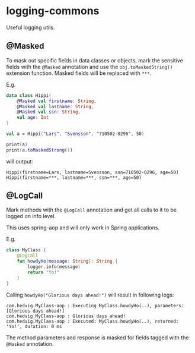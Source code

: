 # logging-commons

Useful logging utils.

## @Masked

To mask out specific fields in data classes or objects, mark the sensitive fields with the `@Masked` annotation and use 
the `obj.toMaskedString()` extension function. Masked fields will be replaced with `***`.

E.g.
```kotlin
data class Hippi(
    @Masked val firstname: String, 
    @Masked val lastname: String, 
    @Masked val ssn: String, 
    val age: Int
)

val a = Hippi("Lars", "Svensson", "710502-0296", 50)

print(a)
print(a.toMaskedStrong())
```
will output:
```
Hippi(firstname=Lars, lastname=Svensson, ssn=710502-0296, age=50)
Hippi(firstname=***, lastname=***, ssn=***, age=50)
```

## @LogCall

Mark methods with the `@LogCall` annotation and get all calls to it to be logged on info level.

This uses spring-aop and will only work in Spring applications.

E.g.
```kotlin
class MyClass {
    @LogCall
    fun howdyHo(message: String): String {
        logger.info(message)
        return "Yo!"
    }
}
```
Calling `howdyHo("Glorious days ahead!")` will result in following logs:
```
com.hedvig.MyClass-aop : Executing MyClass.howdyHo(..), parameters: [Glorious days ahead!]
com.hedvig.MyClass-aop : Glorious days ahead!
com.hedvig.MyClass-aop : Executed: MyClass.howdyHo(..), returned: 'Yo!', duration: 0 ms
```
The method parameters and response is masked for fields tagged with the `@Masked` annotation.

